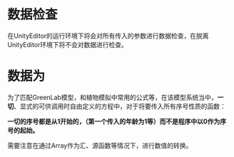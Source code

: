﻿# 数据检查
在UnityEditor的运行环境下将会对所有传入的参数进行数据检查，在脱离UnityEditor环境下将不会对数据进行检查。
# 数据为
为了匹配GreenLab模型，和植物模拟中常用的公式等，在该模型系统当中，**一切**、显式的可供调用时自由定义的方程中，对于将要传入所有序号性质的函数：

**一切的序号都是从1开始的，（第一个传入的年龄为1等）而不是程序中以0作为序号的起始。**

需要注意在通过Array作为汇、源函数等情况下，进行数值的转换。